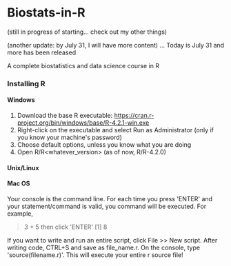 # Biostats-in-R
(still in progress of starting... check out my other things)

(another update: by July 31, I will have more content)
... Today is July 31 and more has been released

A complete biostatistics and data science course in R

### Installing R
#### Windows
1. Download the base R executable: https://cran.r-project.org/bin/windows/base/R-4.2.1-win.exe
2. Right-click on the executable and select Run as Administrator (only if you know your machine's password)
3. Choose default options, unless you know what you are doing
4. Open R/R<whatever_version> (as of now, R/R-4.2.0)

#### Unix/Linux

#### Mac OS


Your console is the command line. For each time you press 'ENTER' and your statement/command is valid, you command will be executed. For example,
> 3 + 5
then click 'ENTER'
[1] 8

If you want to write and run an entire script, click File >> New script. After writing code, CTRL+S and save as file_name.r.
On the console, type 'source(filename.r)'. This will execute your entire r source file!
